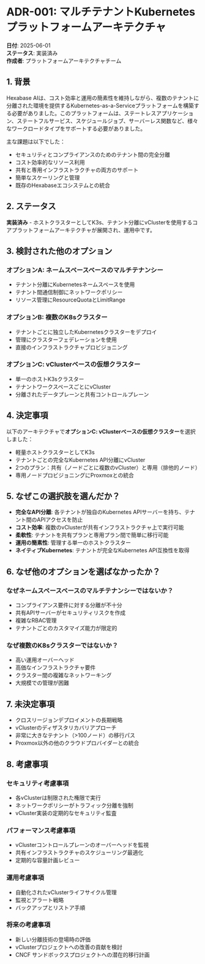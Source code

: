 # ADR-001: マルチテナントKubernetesプラットフォームアーキテクチャ

**日付**: 2025-06-01  
**ステータス**: 実装済み  
**作成者**: プラットフォームアーキテクチャチーム

## 1. 背景

Hexabase AIは、コスト効率と運用の簡素性を維持しながら、複数のテナントに分離された環境を提供するKubernetes-as-a-Serviceプラットフォームを構築する必要がありました。このプラットフォームは、ステートレスアプリケーション、ステートフルサービス、スケジュールジョブ、サーバーレス関数など、様々なワークロードタイプをサポートする必要がありました。

主な課題は以下でした：
- セキュリティとコンプライアンスのためのテナント間の完全分離
- コスト効率的なリソース利用
- 共有と専用インフラストラクチャの両方のサポート
- 簡単なスケーリングと管理
- 既存のHexabaseエコシステムとの統合

## 2. ステータス

**実装済み** - ホストクラスターとしてK3s、テナント分離にvClusterを使用するコアプラットフォームアーキテクチャが展開され、運用中です。

## 3. 検討された他のオプション

### オプションA: ネームスペースベースのマルチテナンシー
- テナント分離にKubernetesネームスペースを使用
- テナント間通信制御にネットワークポリシー
- リソース管理にResourceQuotaとLimitRange

### オプションB: 複数のK8sクラスター
- テナントごとに独立したKubernetesクラスターをデプロイ
- 管理にクラスターフェデレーションを使用
- 直接のインフラストラクチャプロビジョニング

### オプションC: vClusterベースの仮想クラスター
- 単一のホストK3sクラスター
- テナントワークスペースごとにvCluster
- 分離されたデータプレーンと共有コントロールプレーン

## 4. 決定事項

以下のアーキテクチャで**オプションC: vClusterベースの仮想クラスター**を選択しました：
- 軽量ホストクラスターとしてK3s
- テナントごとの完全なKubernetes API分離にvCluster
- 2つのプラン：共有（ノードごとに複数のvCluster）と専用（排他的ノード）
- 専用ノードプロビジョニングにProxmoxとの統合

## 5. なぜこの選択肢を選んだか？

- **完全なAPI分離**: 各テナントが独自のKubernetes APIサーバーを持ち、テナント間のAPIアクセスを防止
- **コスト効率**: 複数のvClusterが共有インフラストラクチャ上で実行可能
- **柔軟性**: テナントを共有プランと専用プラン間で簡単に移行可能
- **運用の簡素性**: 管理する単一のホストクラスター
- **ネイティブKubernetes**: テナントが完全なKubernetes API互換性を取得

## 6. なぜ他のオプションを選ばなかったか？

### なぜネームスペースベースのマルチテナンシーではないか？
- コンプライアンス要件に対する分離が不十分
- 共有APIサーバーがセキュリティリスクを作成
- 複雑なRBAC管理
- テナントごとのカスタマイズ能力が限定的

### なぜ複数のK8sクラスターではないか？
- 高い運用オーバーヘッド
- 高価なインフラストラクチャ要件
- クラスター間の複雑なネットワーキング
- 大規模での管理が困難

## 7. 未決定事項

- クロスリージョンデプロイメントの長期戦略
- vClusterのディザスタリカバリアプローチ
- 非常に大きなテナント（>100ノード）の移行パス
- Proxmox以外の他のクラウドプロバイダーとの統合

## 8. 考慮事項

### セキュリティ考慮事項
- 各vClusterは制限された権限で実行
- ネットワークポリシーがトラフィック分離を強制
- vCluster実装の定期的なセキュリティ監査

### パフォーマンス考慮事項
- vClusterコントロールプレーンのオーバーヘッドを監視
- 共有インフラストラクチャのスケジューリング最適化
- 定期的な容量計画レビュー

### 運用考慮事項
- 自動化されたvClusterライフサイクル管理
- 監視とアラート戦略
- バックアップとリストア手順

### 将来の考慮事項
- 新しい分離技術の登場時の評価
- vClusterプロジェクトへの改善の貢献を検討
- CNCF サンドボックスプロジェクトへの潜在的移行計画
